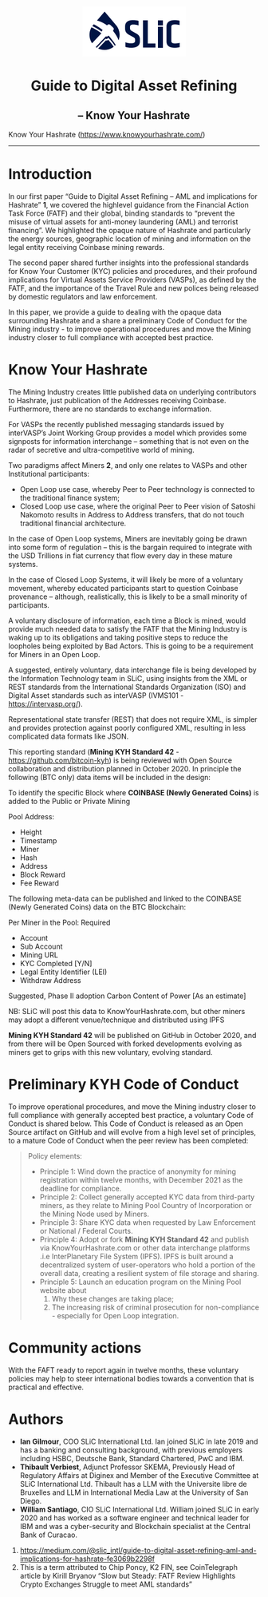 <p align="center">
  <img src="./images/slic_logo.png" />
</p>

# <div align="center">Guide to Digital Asset Refining</div>
## <div align="center">– Know Your Hashrate</div>

Know Your Hashrate (https://www.knowyourhashrate.com/)

---
# Introduction
In our first paper “Guide to Digital Asset Refining – AML and implications for Hashrate” **1**, we covered the highlevel guidance from the Financial Action Task Force (FATF) and their global, binding standards to “prevent the misuse of virtual assets for anti-money laundering (AML) and terrorist financing”. We highlighted the opaque
nature of Hashrate and particularly the energy sources, geographic location of mining and information on the legal entity receiving Coinbase mining rewards.

The second paper shared further insights into the professional standards for Know Your Customer (KYC) policies and procedures, and their profound implications for Virtual Assets Service Providers (VASPs), as defined by the FATF, and the importance of the Travel Rule and new polices being released by domestic regulators and law
enforcement.

In this paper, we provide a guide to dealing with the opaque data surrounding Hashrate and a share a preliminary
Code of Conduct for the Mining industry - to improve operational procedures and move the Mining industry closer
to full compliance with accepted best practice.

# Know Your Hashrate
The Mining Industry creates little published data on underlying contributors to Hashrate, just publication of the Addresses receiving Coinbase. Furthermore, there are no standards to exchange information.

For VASPs the recently published messaging standards issued by interVASP’s Joint Working Group provides a model which provides some signposts for information interchange – something that is not even on the radar of secretive and ultra-competitive world of mining.

Two paradigms affect Miners **2**, and only one relates to VASPs and other Institutional participants:
- Open Loop use case, whereby Peer to Peer technology is connected to the traditional finance system;
- Closed Loop use case, where the original Peer to Peer vision of Satoshi Nakomoto results in Address to Address
transfers, that do not touch traditional financial architecture.

In the case of Open Loop systems, Miners are inevitably going be drawn into some form of regulation – this is the bargain required to integrate with the USD Trillions in fiat currency that flow every day in these mature systems.

In the case of Closed Loop Systems, it will likely be more of a voluntary movement, whereby educated participants start to question Coinbase provenance – although, realistically, this is likely to be a small minority of participants.

A voluntary disclosure of information, each time a Block is mined, would provide much needed data to satisfy the FATF that the Mining Industry is waking up to its obligations and taking positive steps to reduce the loopholes being exploited by Bad Actors. This is going to be a requirement for Miners in an Open Loop.

A suggested, entirely voluntary, data interchange file is being developed by the Information Technology team in SLiC, using insights from the XML or REST standards from the International Standards Organization (ISO) and Digital Asset standards such as interVASP (IVMS101 - https://intervasp.org/).

Representational state transfer (REST) that does not require XML, is simpler and provides protection against poorly configured XML, resulting in less complicated data formats like JSON.

This reporting standard (**Mining KYH Standard 42** - https://github.com/bitcoin-kyh) is being reviewed with Open Source collaboration and distribution planned in October 2020. In principle the following (BTC only) data items will be included in the design:

To identify the specific Block where **COINBASE (Newly Generated Coins)** is added to the Public or Private Mining

Pool Address:
- Height
- Timestamp
- Miner
- Hash
- Address
- Block Reward
- Fee Reward

The following meta-data can be published and linked to the COINBASE (Newly Generated Coins) data on the BTC Blockchain:

Per Miner in the Pool:
Required
- Account
- Sub Account
- Mining URL
- KYC Completed [Y/N]
- Legal Entity Identifier (LEI)
- Withdraw Address

Suggested, Phase II adoption
Carbon Content of Power [As an estimate]

NB: SLiC will post this data to KnowYourHashrate.com, but other miners may adopt a different venue/technique and distributed using IPFS

**Mining KYH Standard 42** will be published on GitHub in October 2020, and from there will be Open Sourced with forked developments evolving as miners get to grips with this new voluntary, evolving standard.

# Preliminary KYH Code of Conduct
To improve operational procedures, and move the Mining industry closer to full compliance with generally accepted best practice, a voluntary Code of Conduct is shared below. This Code of Conduct is released as an Open Source artifact on GitHub and will evolve from a high level set of principles, to a mature Code of Conduct when the
peer review has been completed:

>Policy elements:
>- Principle 1: Wind down the practice of anonymity for mining registration within twelve months, with December 2021 as the deadline for compliance.
>- Principle 2: Collect generally accepted KYC data from third-party miners, as they relate to Mining Pool Country of Incorporation or the Mining Node used by Miners.
>- Principle 3: Share KYC data when requested by Law Enforcement or National / Federal Courts.
>- Principle 4: Adopt or fork **Mining KYH Standard 42** and publish via KnowYourHashrate.com or other data interchange platforms .i.e InterPlanetary File System (IPFS). IPFS is built around a decentralized system of user-operators who hold a portion of the overall data, creating a resilient system of file storage and sharing.
>- Principle 5: Launch an education program on the Mining Pool website about
>    1. Why these changes are taking place;
>    2. The increasing risk of criminal prosecution for non-compliance - especially for Open Loop integration.

# Community actions
With the FAFT ready to report again in twelve months, these voluntary policies may help to steer international bodies towards a convention that is practical and effective.

# Authors
- **Ian Gilmour**, COO SLiC International Ltd. Ian joined SLiC in late 2019 and has a banking and consulting background, with previous employers including HSBC, Deutsche Bank, Standard Chartered, PwC and IBM.
- **Thibault Verbiest**, Adjunct Professor SKEMA, Previously Head of Regulatory Affairs at Diginex and Member of the Executive Committee at SLiC International Ltd. Thibault has a LLM with the Universite libre de Bruxelles and LLM in International Media Law at the University of San Diego.
- **William Santiago**, CIO SLiC International Ltd. William joined SLiC in early 2020 and has worked as a software engineer and technical leader for IBM and was a cyber-security and Blockchain specialist at the Central Bank of Curacao.

1. https://medium.com/@slic_intl/guide-to-digital-asset-refining-aml-and-implications-for-hashrate-fe3069b2298f
2. This is a term attributed to Chip Poncy, K2 FIN, see CoinTelegraph article by Kirill Bryanov “Slow but Steady: FATF Review Highlights Crypto Exchanges Struggle to meet AML standards”
